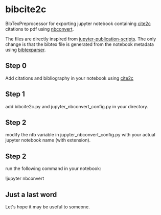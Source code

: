# bibcite2c
BibTexPreprocessor for exporting jupyter notebook containing [cite2c](https://github.com/takluyver/cite2c) citations to pdf using [nbconvert](https://github.com/jupyter/nbconvert).

The files are directly inspired from [jupyter-publication-scripts](https://github.com/schlaicha/jupyter-publication-scripts). The only change is that the bibtex file is generated from the notebook metadata using [bibtexparser](https://github.com/sciunto-org/python-bibtexparser).

## Step 0
Add citations and bibliography in your notebook using [cite2c](https://github.com/takluyver/cite2c) 

## Step 1
add bibcite2c.py and jupyter_nbconvert_config.py in your directory.

## Step 2
modify the ntb variable in jupyter_nbconvert_config.py with your actual jupyter notebook name (with extension).

## Step 2
run the following command in your notebook:   

!jupyter nbconvert   

## Just a last word 
Let's hope it may be useful to someone. 


